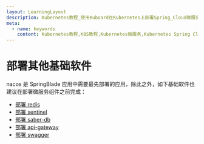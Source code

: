 ```yaml
---
layout: LearningLayout
description: Kubernetes教程_使用Kuboard在Kubernetes上部署Spring_Cloud微服务平台SpringBlade
meta:
  - name: keywords
    content: Kubernetes教程,K8S教程,Kubernetes微服务,Kubernetes Spring Cloud
---
```


# 部署其他基础软件

<AdSenseTitle/>

nacos 是 SpringBlade 应用中需要最先部署的应用，除此之外，如下基础软件也建议在部署微服务组件之前完成：

  * [部署 redis](./m-redis.html)
  * [部署 sentinel](./m-sentinel.html)
  * [部署 saber-db](./m-saber-db.html)
  * [部署 api-gateway](./m-gateway.html)
  * [部署 swagger](./m-swagger.html)
